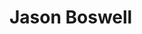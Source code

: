 <!DOCTYPE htnml>
<htnl lang="en">
  <head>
    <meta charset="utf-8">
  </head>
    <main>
     <h1>Jason Boswell</h1>
    </main>
  <foot>
    
  </foot>
